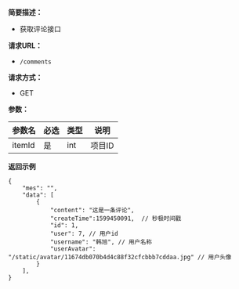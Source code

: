 
    
**简要描述：** 

- 获取评论接口

**请求URL：** 
- ` /comments `
  
**请求方式：**
- GET

**参数：** 

|参数名|必选|类型|说明|
|:----    |:---|:----- |-----   |
|itemId |是  |int | 项目ID   |


 **返回示例**

``` 
{
	"mes": "",
	"data": [
        {
            "content": "这是一条评论",
            "createTime":1599450091,  // 秒极时间戳
            "id": 1,
            "user": 7, // 用户id
            "username": "韩旭", // 用户名称
            "userAvatar": "/static/avatar/11674db070b4d4c88f32cfcbbb7cddaa.jpg" // 用户头像 
        }
    ],
}
```
